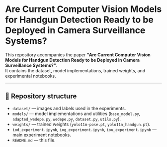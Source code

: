 # Are Current Computer Vision Models for Handgun Detection Ready to be Deployed in Camera Surveillance Systems?

This repository accompanies the paper **"Are Current Computer Vision Models for Handgun Detection Ready to be Deployed in Camera Surveillance Systems?"**.  
It contains the dataset, model implementations, trained weights, and experimental notebooks.

---

## 📂 Repository structure
- `dataset/` — images and labels used in the experiments.  
- `models/` — model implementations and utilities (`base_model.py`, `adapted_wedepe.py`, `wedepe.py`, `dataset.py`, `utils.py`).  
- `weights/` — trained weights (`yolo11m-pose.pt`, `yolo11n_handgun.pt`).  
- `iod_experiment.ipynb`, `iog_experiment.ipynb`, `iou_experiment.ipynb` — main experiment notebooks.  
- `README.md` — this file.